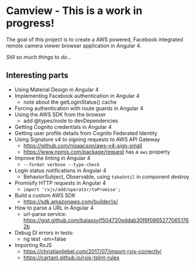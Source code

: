# Camview - This is a work in progress!

The goal of this project is to create a AWS powered, Facebook integrated remote camera viewer browser application in Angular 4.

_Still so much things to do..._

## Interesting parts

- Using Material Design in Angular 4
- Implementing Facebook authentication in Angular 4
  - note about the getLoginStatus() cache
- Forcing authentication with route guards in Angular 4
- Using the AWS SDK from the browser
  - add @types/node to devDependencies
- Getting Cognito credentials in Angular 4
- Getting user profile details from Cognito Federated Identity
- Using Signature v4 to signing requests to AWS API Gateway
  - https://github.com/nisaacson/aws-v4-sign-small
  - https://www.npmjs.com/package/request has a `aws` property
- Improve the linting in Angular 4
  - `--format verbose --type-check`
- Login status notifications in Angular 4
  - BehaviorSubject, Observable, using `takeUntil` in component destroy
- Promisify HTTP requests in Angular 4
  - `import 'rxjs/add/operator/toPromise';`
- Build a custom AWS SDK
  - https://sdk.amazonaws.com/builder/js/
- How to parse a URL in Angular 4
  - url-parse service: https://gist.github.com/balassy/f504720eddab30f6f08652770651762b
- Debug DI errors in tests: 
  - ng test -sm=false
- Importing RxJS
  - https://christianliebel.com/2017/07/import-rxjs-correctly/
  - https://cartant.github.io/rxjs-tslint-rules
